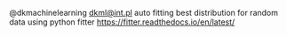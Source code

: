 @dkmachinelearning
dkml@int.pl
auto fitting best distribution for random data using python fitter
https://fitter.readthedocs.io/en/latest/
